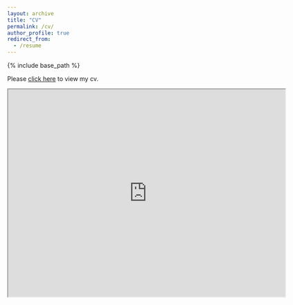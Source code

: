 ```yaml
---
layout: archive
title: "CV"
permalink: /cv/
author_profile: true
redirect_from:
  - /resume
---
```


{% include base_path %}

Please [click here](https://drive.google.com/file/d/1ofRfcsGYrC0DpevjzLTIfZRUWWxokIz7/view?usp=sharing) to view my cv.

<iframe src="https://drive.google.com/file/d/1ofRfcsGYrC0DpevjzLTIfZRUWWxokIz7/preview" width="640" height="480"></iframe>
